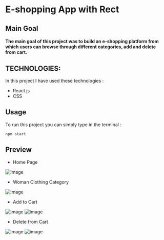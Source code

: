 # E-shopping App with Rect

## Main Goal

#### The main goal of this project was to build an e-shopping platform from which users can browse through different categories, add and delete from cart.

## TECHNOLOGIES: 

In this project I have used these technologies : 
+ React js
+ CSS

## Usage 

To run this project you can simply type in the terminal : 

```
npm start
```

## Preview

+ Home Page

![image](https://github.com/NavyaSinha1106/shopping-store-app/assets/105153638/4b356b8a-741f-45e6-90a0-d91dfcd4ff2f)

+ Woman Clothing Category

![image](https://github.com/NavyaSinha1106/shopping-store-app/assets/105153638/8e18eff8-7e4b-48c6-bb9a-a4982b21378a)

+ Add to Cart

![image](https://github.com/NavyaSinha1106/shopping-store-app/assets/105153638/d63f95d7-c21d-481e-8b09-a991ec2b52ca)
![image](https://github.com/NavyaSinha1106/shopping-store-app/assets/105153638/122c0908-8f5f-4a50-8ae2-b678052ea034)

+ Delete from Cart

![image](https://github.com/NavyaSinha1106/shopping-store-app/assets/105153638/ce28e90c-a845-4675-8bdb-6e7ff7d06644)
![image](https://github.com/NavyaSinha1106/shopping-store-app/assets/105153638/8c2922fc-f39e-45c9-90a4-27845714c90e)
